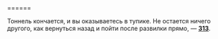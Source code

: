 ======

Тоннель кончается, и вы оказываетесь в тупике. Не остается ничего другого, как вернуться назад и пойти после развилки прямо, — [**313**](#n_313).

